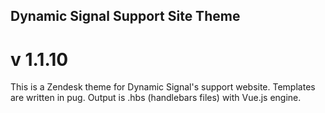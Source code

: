 ## Dynamic Signal Support Site Theme
# v 1.1.10

This is a Zendesk theme for Dynamic Signal's support website. Templates are written in pug. Output is .hbs (handlebars files) with Vue.js engine.
